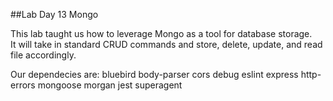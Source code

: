##Lab Day 13 Mongo

This lab taught us how to leverage Mongo as a tool for database storage.  
It will take in standard CRUD commands and store, delete, update, and read file accordingly.

Our dependecies are:
bluebird
body-parser
cors
debug
eslint
express
http-errors
mongoose
morgan
jest
superagent


